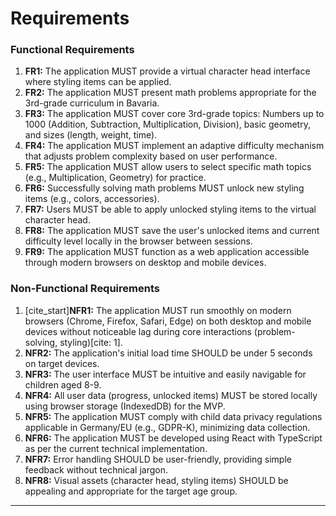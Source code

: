 # Requirements

### Functional Requirements

1.  **FR1:** The application MUST provide a virtual character head interface where styling items can be applied.
2.  **FR2:** The application MUST present math problems appropriate for the 3rd-grade curriculum in Bavaria.
3.  **FR3:** The application MUST cover core 3rd-grade topics: Numbers up to 1000 (Addition, Subtraction, Multiplication, Division), basic geometry, and sizes (length, weight, time).
4.  **FR4:** The application MUST implement an adaptive difficulty mechanism that adjusts problem complexity based on user performance.
5.  **FR5:** The application MUST allow users to select specific math topics (e.g., Multiplication, Geometry) for practice.
6.  **FR6:** Successfully solving math problems MUST unlock new styling items (e.g., colors, accessories).
7.  **FR7:** Users MUST be able to apply unlocked styling items to the virtual character head.
8.  **FR8:** The application MUST save the user's unlocked items and current difficulty level locally in the browser between sessions.
9.  **FR9:** The application MUST function as a web application accessible through modern browsers on desktop and mobile devices.

### Non-Functional Requirements

1.  [cite_start]**NFR1:** The application MUST run smoothly on modern browsers (Chrome, Firefox, Safari, Edge) on both desktop and mobile devices without noticeable lag during core interactions (problem-solving, styling)[cite: 1].
2.  **NFR2:** The application's initial load time SHOULD be under 5 seconds on target devices.
3.  **NFR3:** The user interface MUST be intuitive and easily navigable for children aged 8-9.
4.  **NFR4:** All user data (progress, unlocked items) MUST be stored locally using browser storage (IndexedDB) for the MVP.
5.  **NFR5:** The application MUST comply with child data privacy regulations applicable in Germany/EU (e.g., GDPR-K), minimizing data collection.
6.  **NFR6:** The application MUST be developed using React with TypeScript as per the current technical implementation.
7.  **NFR7:** Error handling SHOULD be user-friendly, providing simple feedback without technical jargon.
8.  **NFR8:** Visual assets (character head, styling items) SHOULD be appealing and appropriate for the target age group.

---
